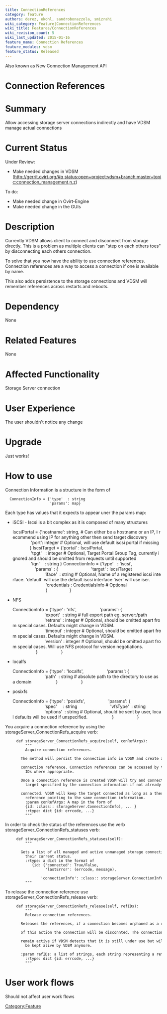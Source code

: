 ```yaml
---
title: ConnectionReferences
category: feature
authors: derez, ekohl, sandrobonazzola, smizrahi
wiki_category: Feature|ConnectionReferences
wiki_title: Features/ConnectionReferences
wiki_revision_count: 5
wiki_last_updated: 2015-01-16
feature_name: Connection References
feature_modules: vdsm
feature_status: Released
---
```


Also known as New Connection Management API

# Connection References

# Summary

Allow accessing storage server connections indirectly and have VDSM manage actual connections

# Current Status

Under Review:

*   Make needed changes in VDSM (http://gerrit.ovirt.org/#q,status:open+project:vdsm+branch:master+topic:connection_management,n,z)

To do:

*   Make needed change in Ovirt-Engine
*   Make needed change in the GUIs

# Description

Currently VDSM allows client to connect and disconnect from storage directly. This is a problem as multiple clients can "step on each others toes" by disconnecting each others connection.

To solve that you now have the ability to use connection references. Connection references are a way to access a connection if one is available by name.

This also adds persistence to the storage connections and VDSM will remember references across restarts and reboots.

# Dependency

None

# Related Features

None

# Affected Functionality

Storage Server connection

# User Experience

The user shouldn't notice any change

# Upgrade

Just works!

# How to use

Connection Information is a structure in the form of

      ConnectionInfo = {'type'  : string
                        'params': map}

Each type has values that it expects to appear uner the params map:

*   iSCSI - Iscsi is a bit complex as it is composed of many structures

      IscsiPortal = {'hostname': string, # Can either be a hostname or an IP, I recommend using IP for anything other then send target discovery
                     'port': integer # Optional, will use default iscsi portal if missing
                    }
      IscsiTarget = {'portal' : IscsiPortal,
                     'tpgt'   : integer # Optional, Target Portal Group Tag, currently ignored and should be omitted from requests until supported
                     'iqn'    : string }
      ConnectionInfo = {'type'   : 'iscsi',
                        'params' : {
                                'target' : IscsiTarget
                                'iface'  : string # Optional, Name of a registered iscsi interface. 'default' will use the default iscsi interface 'iser' will use iser.
                                 'credentials : CredentialsInfo # Optional
                                 }
                       }

*   NFS

      ConnectionInfo = {'type' : 'nfs',
                        'params': {
                                'export'  : string # full export path eg. server:/path
                                'retrans' : integer # Optional, should be omitted apart from special cases. Defaults might change in VDSM.
                                'timeout' : integer # Optional, should be omitted apart from special cases. Defaults might change in VDSM.
                                'version' : integer # Optional, should be omitted apart from special cases. Will use NFS protocol for version negotiations.
                         }
                        }

*   localfs

      ConnectionInfo = {'type' : 'localfs',
                        'params': {
                                'path'  : string # absolute path to the directory to use as a domain
                         }
                        }

*   posixfs

      ConnectionInfo = {'type' : 'posixfs',
                        'params': {
                                'spec'     : string
                                'vfsType'  : string
                                'options'  : string # Optional, should be sent by user, local defaults will be used if unspecified.
                         }
                        }

You acquire a connection reference by using the storageServer_ConnectionRefs_acquire verb:

         def storageServer_ConnectionRefs_acquire(self, conRefArgs):
             """
             Acquire connection references.
             The method will persist the connection info in VDSM and create a
             connection reference. Connection references can be accessed by their
             IDs where appropriate.
             Once a connection reference is created VDSM will try and connect to the
             target specified by the connection information if not already
             connected. VDSM will keep the target connected as long as a there is a
             reference pointing to the same connection information.
             :param conRefArgs: A map in the form of
             {id: :class:: storageServer.ConnectionInfo), ... }
             :rtype: dict {id: errcode, ...}
             """

In order to check the status of the references use the verb storageServer_ConnectionRefs_statuses verb:

         def storageServer_ConnectionRefs_statuses(self):
             """
             Gets a list of all managed and active unmanaged storage connections and
             their current status.
             :rtype: a dict in the format of
                {id: {'connected': True/False,
                      'lastError': (errcode, message),
                      'connectionInfo': :class:: storageServer.ConnectionInfo}
             """

To release the connection reference use storageServer_ConnectionRefs_release verb:

         def storageServer_ConnectionRefs_release(self, refIDs):
             """
             Release connection references.
             Releases the references, if a connection becomes orphaned as a result
             of this action the connection will be disconnted. The connection might
             remain active if VDSM detects that it is still under use but will not
             be kept alive by VDSM anymore.
             :param refIDs: a list of strings, each string representing a refIDs.
             :rtype: dict {id: errcode, ...}
             """

# User work flows

Should not affect user work flows

<Category:Feature>
